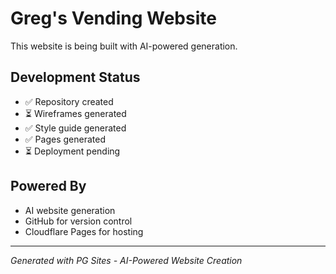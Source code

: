 # Greg's Vending Website

This website is being built with AI-powered generation.

## Development Status
- ✅ Repository created
- ⏳ Wireframes generated
- ✅ Style guide generated
- ✅ Pages generated
- ⏳ Deployment pending

## Powered By
- AI website generation
- GitHub for version control
- Cloudflare Pages for hosting

---
*Generated with PG Sites - AI-Powered Website Creation*